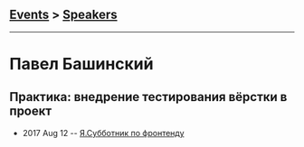 ## [Events](../README.md) > [Speakers](../speakers.md)
---

# Павел Башинский

## Практика: внедрение тестирования вёрстки в проект
- 2017 Aug 12 -- [Я.Субботник по фронтенду](https://events.yandex.ru/lib/talks/4849/)    

